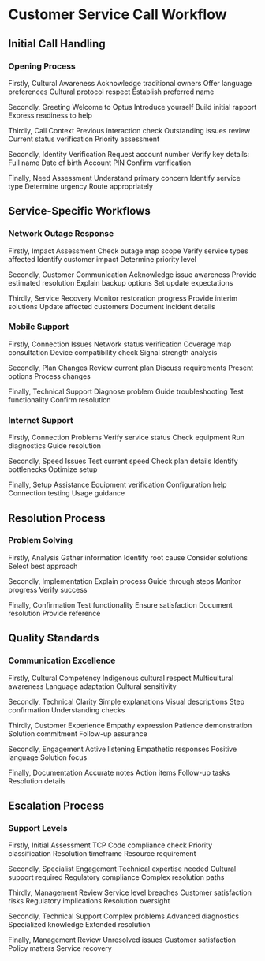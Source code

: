 # Customer Service Call Workflow

## Initial Call Handling

### Opening Process
Firstly, Cultural Awareness
   Acknowledge traditional owners
   Offer language preferences
   Cultural protocol respect
   Establish preferred name

Secondly, Greeting
   Welcome to Optus
   Introduce yourself
   Build initial rapport
   Express readiness to help

Thirdly, Call Context
   Previous interaction check
   Outstanding issues review
   Current status verification
   Priority assessment

Secondly, Identity Verification
   Request account number
   Verify key details:
      Full name
      Date of birth
      Account PIN
   Confirm verification

Finally, Need Assessment
   Understand primary concern
   Identify service type
   Determine urgency
   Route appropriately

## Service-Specific Workflows

### Network Outage Response

Firstly, Impact Assessment
   Check outage map scope
   Verify service types affected
   Identify customer impact
   Determine priority level

Secondly, Customer Communication
   Acknowledge issue awareness
   Provide estimated resolution
   Explain backup options
   Set update expectations

Thirdly, Service Recovery
   Monitor restoration progress
   Provide interim solutions
   Update affected customers
   Document incident details

### Mobile Support

Firstly, Connection Issues
   Network status verification
   Coverage map consultation
   Device compatibility check
   Signal strength analysis

Secondly, Plan Changes
   Review current plan
   Discuss requirements
   Present options
   Process changes

Finally, Technical Support
   Diagnose problem
   Guide troubleshooting
   Test functionality
   Confirm resolution

### Internet Support

Firstly, Connection Problems
   Verify service status
   Check equipment
   Run diagnostics
   Guide resolution

Secondly, Speed Issues
   Test current speed
   Check plan details
   Identify bottlenecks
   Optimize setup

Finally, Setup Assistance
   Equipment verification
   Configuration help
   Connection testing
   Usage guidance

## Resolution Process

### Problem Solving
Firstly, Analysis
   Gather information
   Identify root cause
   Consider solutions
   Select best approach

Secondly, Implementation
   Explain process
   Guide through steps
   Monitor progress
   Verify success

Finally, Confirmation
   Test functionality
   Ensure satisfaction
   Document resolution
   Provide reference

## Quality Standards

### Communication Excellence
Firstly, Cultural Competency
   Indigenous cultural respect
   Multicultural awareness
   Language adaptation
   Cultural sensitivity

Secondly, Technical Clarity
   Simple explanations
   Visual descriptions
   Step confirmation
   Understanding checks

Thirdly, Customer Experience
   Empathy expression
   Patience demonstration
   Solution commitment
   Follow-up assurance

Secondly, Engagement
   Active listening
   Empathetic responses
   Positive language
   Solution focus

Finally, Documentation
   Accurate notes
   Action items
   Follow-up tasks
   Resolution details

## Escalation Process

### Support Levels
Firstly, Initial Assessment
   TCP Code compliance check
   Priority classification
   Resolution timeframe
   Resource requirement

Secondly, Specialist Engagement
   Technical expertise needed
   Cultural support required
   Regulatory compliance
   Complex resolution paths

Thirdly, Management Review
   Service level breaches
   Customer satisfaction risks
   Regulatory implications
   Resolution oversight

Secondly, Technical Support
   Complex problems
   Advanced diagnostics
   Specialized knowledge
   Extended resolution

Finally, Management Review
   Unresolved issues
   Customer satisfaction
   Policy matters
   Service recovery
